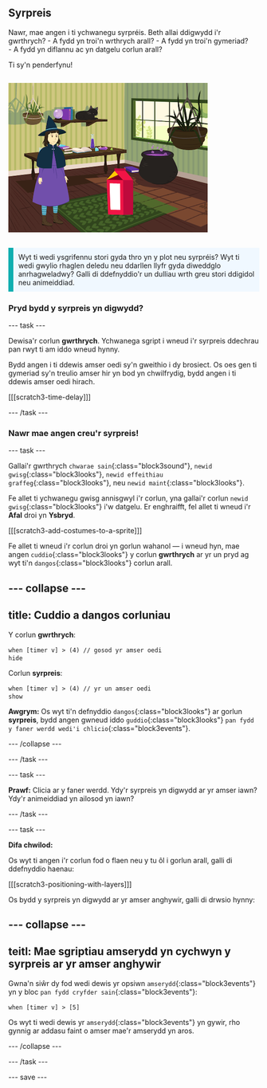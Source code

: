## Syrpreis

<div style="display: flex; flex-wrap: wrap">
<div style="flex-basis: 200px; flex-grow: 1; margin-right: 15px;">
Nawr, mae angen i ti ychwanegu syrpréis. Beth allai ddigwydd i'r gwrthrych? 
- A fydd yn troi'n wrthrych arall? 
- A fydd yn troi'n gymeriad? 
- A fydd yn diflannu ac yn datgelu corlun arall? 

Ti sy'n penderfynu!
</div>
<div>

![Y prosiect 'Swyn y gath' yn dangos y syrpreis.](images/cat-magic.png)

</div>
</div>

<p style="border-left: solid; border-width:10px; border-color: #0faeb0; background-color: aliceblue; padding: 10px;">
Wyt ti wedi ysgrifennu stori gyda thro yn y plot neu syrpréis? Wyt ti wedi gwylio rhaglen deledu neu ddarllen llyfr gyda diweddglo anrhagweladwy? Galli di ddefnyddio'r un dulliau wrth greu stori ddigidol neu animeiddiad. 
</p>

### Pryd bydd y syrpreis yn digwydd?

--- task ---

Dewisa'r corlun **gwrthrych**. Ychwanega sgript i wneud i'r syrpreis ddechrau pan rwyt ti am iddo wneud hynny.

Bydd angen i ti ddewis amser oedi sy'n gweithio i dy brosiect. Os oes gen ti gymeriad sy'n treulio amser hir yn bod yn chwilfrydig, bydd angen i ti ddewis amser oedi hirach.

[[[scratch3-time-delay]]]

--- /task ---

### Nawr mae angen creu'r syrpreis!

--- task ---

Gallai'r gwrthrych `chwarae sain`{:class="block3sound"}, `newid gwisg`{:class="block3looks"}, `newid effeithiau graffeg`{:class="block3looks"}, neu `newid maint`{:class="block3looks"}.

Fe allet ti ychwanegu gwisg annisgwyl i'r corlun, yna gallai'r corlun `newid gwisg`{:class="block3looks"} i'w datgelu. Er enghraifft, fel allet ti wneud i'r **Afal** droi yn **Ysbryd**.

[[[scratch3-add-costumes-to-a-sprite]]]

Fe allet ti wneud i'r corlun droi yn gorlun wahanol — i wneud hyn, mae angen `cuddio`{:class="block3looks"} y corlun **gwrthrych** ar yr un pryd ag wyt ti'n `dangos`{:class="block3looks"} corlun arall.

--- collapse ---
---
title: Cuddio a dangos corluniau
---

Y corlun **gwrthrych**:
```blocks3
when [timer v] > (4) // gosod yr amser oedi
hide
```

Corlun **syrpreis**:
```blocks3
when [timer v] > (4) // yr un amser oedi
show
```

**Awgrym:** Os wyt ti'n defnyddio `dangos`{:class="block3looks"} ar gorlun **syrpreis**, bydd angen gwneud iddo `guddio`{:class="block3looks"} `pan fydd y faner werdd wedi'i chlicio`{:class="block3events"}.

--- /collapse ---

--- /task ---

--- task ---

**Prawf:** Clicia ar y faner werdd. Ydy'r syrpreis yn digwydd ar yr amser iawn? Ydy'r animeiddiad yn ailosod yn iawn?

--- /task ---

--- task ---

**Difa chwilod:**

Os wyt ti angen i'r corlun fod o flaen neu y tu ôl i gorlun arall, galli di ddefnyddio haenau:

[[[scratch3-positioning-with-layers]]]

Os bydd y syrpreis yn digwydd ar yr amser anghywir, galli di drwsio hynny:

--- collapse ---
---
teitl: Mae sgriptiau amserydd yn cychwyn y syrpreis ar yr amser anghywir
---

Gwna'n siŵr dy fod wedi dewis yr opsiwn `amserydd`{:class="block3events"} yn y bloc `pan fydd cryfder sain`{:class="block3events"}:

```blocks3
when [timer v] > [5]
```

Os wyt ti wedi dewis yr `amserydd`{:class="block3events"} yn gywir, rho gynnig ar addasu faint o amser mae'r amserydd yn aros.

--- /collapse ---

--- /task ---

--- save ---
